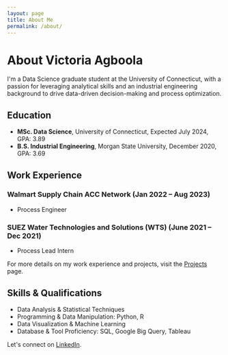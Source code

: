 ```yaml
---
layout: page
title: About Me
permalink: /about/
---
```


# About Victoria Agboola

I'm a Data Science graduate student at the University of Connecticut, with a passion for leveraging analytical skills and an industrial engineering background to drive data-driven decision-making and process optimization.

## Education

- **MSc. Data Science**, University of Connecticut, Expected July 2024, GPA: 3.89
- **B.S. Industrial Engineering**, Morgan State University, December 2020, GPA: 3.69

## Work Experience

### Walmart Supply Chain ACC Network (Jan 2022 – Aug 2023)
- Process Engineer

### SUEZ Water Technologies and Solutions (WTS) (June 2021 – Dec 2021)
- Process Lead Intern

For more details on my work experience and projects, visit the [Projects](./projects.md) page.

## Skills & Qualifications

- Data Analysis & Statistical Techniques
- Programming & Data Manipulation: Python, R
- Data Visualization & Machine Learning
- Database & Tool Proficiency: SQL, Google Big Query, Tableau

Let's connect on [LinkedIn](https://www.linkedin.com/in/victoria-agboola/).

